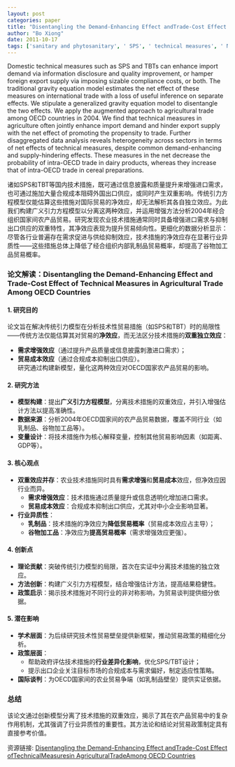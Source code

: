 ```yaml
---
layout: post
categories: paper
title: "Disentangling the Demand-Enhancing Effect andTrade-Cost Effect ofTechnicalMeasuresin AgriculturalTradeAmong OECD Countries"
author: "Bo Xiong"
date: 2011-10-17
tags: ['sanitary and phytosanitary', ' SPS', ' technical measures', ' NTM', ' TBT', ' standards', ' gravity equation', ' protectionism', ' OECD']
---
```


Domestic technical measures such as SPS and TBTs can enhance import demand via information disclosure and quality improvement, or hamper foreign export supply via imposing sizable compliance costs, or both. The traditional gravity equation model estimates the net effect of these measures on international trade with a loss of useful inference on separate effects. We stipulate a generalized gravity equation model to disentangle the two effects. We apply the augmented approach to agricultural trade among OECD countries in 2004. We find that technical measures in agriculture often jointly enhance import demand and hinder export supply with the net effect of promoting the propensity to trade. Further disaggregated data analysis reveals heterogeneity across sectors in terms of net effects of technical measures, despite common demand-enhancing and supply-hindering effects. These measures in the net decrease the probability of intra-OECD trade in dairy products, whereas they increase that of intra-OECD trade in cereal preparations.

诸如SPS和TBT等国内技术措施，既可通过信息披露和质量提升来增强进口需求，也可通过施加大量合规成本阻碍外国出口供应，或同时产生双重影响。传统引力方程模型仅能估算这些措施对国际贸易的净效应，却无法解析其各自独立效应。为此我们构建广义引力方程模型以分离这两种效应，并运用增强方法分析2004年经合组织国家间农产品贸易。研究发现农业技术措施通常同时具备增强进口需求与抑制出口供应的双重特性，其净效应表现为提升贸易倾向性。更细化的数据分析显示：尽管各行业普遍存在需求促进与供给抑制效应，技术措施的净效应存在显著行业异质性——这些措施总体上降低了经合组织内部乳制品贸易概率，却提高了谷物加工品贸易概率。

### **论文解读：Disentangling the Demand-Enhancing Effect and Trade-Cost Effect of Technical Measures in Agricultural Trade Among OECD Countries**  

#### **1. 研究目的**  
论文旨在解决传统引力模型在分析技术性贸易措施（如SPS和TBT）时的局限性——传统方法仅能估算其对贸易的**净效应**，而无法区分技术措施的**双重独立效应**：  
- **需求增强效应**（通过提升产品质量或信息披露刺激进口需求）；  
- **贸易成本效应**（通过合规成本抑制出口供应）。  
研究通过构建新模型，量化这两种效应对OECD国家农产品贸易的影响。  

#### **2. 研究方法**  
- **模型构建**：提出**广义引力方程模型**，分离技术措施的双重效应，并引入增强估计方法以提高准确性。  
- **数据来源**：分析2004年OECD国家间的农产品贸易数据，覆盖不同行业（如乳制品、谷物加工品等）。  
- **变量设计**：将技术措施作为核心解释变量，控制其他贸易影响因素（如距离、GDP等）。  

#### **3. 核心观点**  
- **双重效应并存**：农业技术措施同时具有**需求增强**和**贸易成本**效应，但净效应因行业而异。  
  - **需求增强效应**：技术措施通过质量提升或信息透明化增加进口需求。  
  - **贸易成本效应**：合规成本抑制出口供应，尤其对中小企业影响显著。  
- **行业异质性**：  
  - **乳制品**：技术措施的净效应为**降低贸易概率**（贸易成本效应占主导）；  
  - **谷物加工品**：净效应为**提高贸易概率**（需求增强效应更强）。  

#### **4. 创新点**  
- **理论贡献**：突破传统引力模型的局限，首次在实证中分离技术措施的独立效应。  
- **方法创新**：构建广义引力方程模型，结合增强估计方法，提高结果稳健性。  
- **政策启示**：揭示技术措施对不同行业的非对称影响，为贸易谈判提供细分依据。  

#### **5. 潜在影响**  
- **学术层面**：为后续研究技术性贸易壁垒提供新框架，推动贸易政策的精细化分析。  
- **政策层面**：  
  - 帮助政府评估技术措施的**行业差异化影响**，优化SPS/TBT设计；  
  - 提示出口企业关注目标市场的合规成本与需求偏好，制定适应性策略。  
- **国际谈判**：为OECD国家间的农业贸易争端（如乳制品壁垒）提供实证依据。  

### **总结**  
该论文通过创新模型分离了技术措施的双重效应，揭示了其在农产品贸易中的复杂作用机制，尤其强调了行业异质性的重要性。其方法论和结论对贸易政策制定具有直接参考价值。

资源链接: [Disentangling the Demand-Enhancing Effect andTrade-Cost Effect ofTechnicalMeasuresin AgriculturalTradeAmong OECD Countries](https://papers.ssrn.com/sol3/papers.cfm?abstract_id=1945235)
